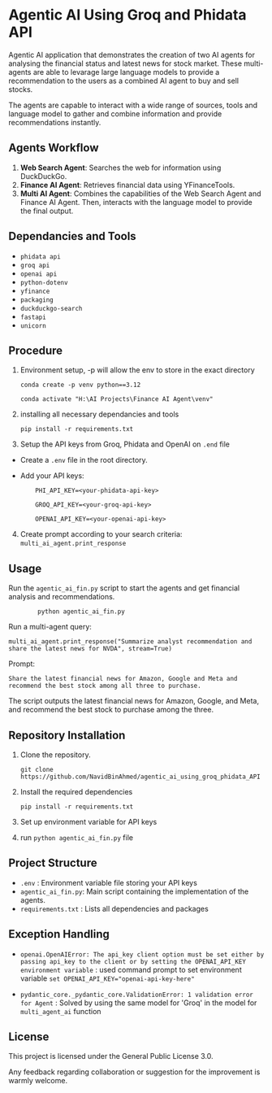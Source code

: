 # Agentic AI Using Groq and Phidata API
Agentic AI application that demonstrates the creation of two AI agents for analysing the financial status and latest news for stock market. These multi-agents are able to levarage large language models to provide a recommendation to the users as a combined AI agent to buy and sell stocks.

The agents are capable to interact with a wide range of sources, tools and language model to gather and combine information and provide recommendations instantly.


## Agents Workflow

1. **Web Search Agent**: Searches the web for information using DuckDuckGo.
2. **Finance AI Agent**: Retrieves financial data using YFinanceTools.
3. **Multi AI Agent**: Combines the capabilities of the Web Search Agent and Finance AI Agent. Then, interacts with the language model to provide the final output.


## Dependancies and Tools

- `phidata api`
- `groq api`
- `openai api`
- `python-dotenv`
- `yfinance`
- `packaging`
- `duckduckgo-search`
- `fastapi`
- `unicorn`


## Procedure

1. Environment setup, -p will allow the env to store in the exact directory

      ```conda create -p venv python==3.12```

      ```conda activate "H:\AI Projects\Finance AI Agent\venv" ```

2. installing all necessary dependancies and tools
  
      ```pip install -r requirements.txt```

3. Setup the API keys from Groq, Phidata and OpenAI on `.end` file

  - Create a `.env` file in the root directory.
    
  - Add your API keys:
    
            PHI_API_KEY=<your-phidata-api-key>
    
            GROQ_API_KEY=<your-groq-api-key>
    
            OPENAI_API_KEY=<your-openai-api-key>

4. Create prompt according to your search criteria: ```multi_ai_agent.print_response```


## Usage

Run the `agentic_ai_fin.py` script to start the agents and get financial analysis and recommendations.

            python agentic_ai_fin.py

Run a multi-agent query: 

```multi_ai_agent.print_response("Summarize analyst recommendation and share the latest news for NVDA", stream=True)```


Prompt:

`Share the latest financial news for Amazon, Google and Meta and recommend the best stock among all three to purchase.`

The script outputs the latest financial news for Amazon, Google, and Meta, and recommend the best stock to purchase among the three.


## Repository Installation

1. Clone the repository.
   
   ```git clone https://github.com/NavidBinAhmed/agentic_ai_using_groq_phidata_API```
   
3. Install the required dependencies

   ```pip install -r requirements.txt```

5. Set up environment variable for API keys

6. run `python agentic_ai_fin.py` file


## Project Structure

- `.env` : Environment variable file storing your API keys
- `agentic_ai_fin.py`: Main script containing the implementation of the agents.
- `requirements.txt` : Lists all dependencies and packages


## Exception Handling

- `openai.OpenAIError: The api_key client option must be set either by passing api_key to the client or by setting the OPENAI_API_KEY environment variable` : used command prompt to set environment variable `set OPENAI_API_KEY="openai-api-key-here" `

- `pydantic_core._pydantic_core.ValidationError: 1 validation error for Agent` : Solved by using the same model for 'Groq' in the model for `multi_agent_ai` function


## License

This project is licensed under the General Public License 3.0.

Any feedback regarding collaboration or suggestion for the improvement is warmly welcome.
